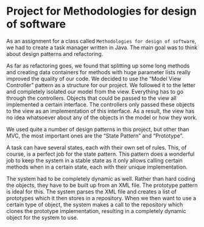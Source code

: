 # Project for Methodologies for design of software

As an assignment for a class called `Methodologies for design of software`, we had to create a task manager written in Java. The main goal was to think about design patterns and refactoring.

As far as refactoring goes, we found that splitting up some long methods and creating data containers for methods with huge parameter lists really improved the quality of our code.
We decided to use the “Model View Controller” pattern as a structure for our project. We followed it to the letter and completely isolated our model from the view. Everything has to go through the controllers. Objects that could be passed to the view all implemented a certain interface. The controllers only passed these objects to the view as an implementation of this interface. As a result, the view has no idea whatsoever about any of the objects in the model or how they work.

We used quite a number of design patterns in this project, but other than MVC, the most important ones are the “State Pattern” and “Prototype”.

A task can have several states, each with their own set of rules. This, of course, is a perfect job for the state pattern. This pattern does a wonderful job to keep the system in a stable state as it only allows calling certain methods when in a certain state, each with their unique implementation.

The system had to be completely dynamic as well. Rather than hard coding the objects, they have to be built up from an XML file. The prototype pattern is ideal for this. The system parses the XML file and creates a list of prototypes which it then stores in a repository. When we then want to use a certain type of object, the system makes a call to the repository which clones the prototype implementation, resulting in a completely dynamic object for the system to use.
